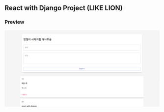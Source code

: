 ## React with Django Project (LIKE LION)

### Preview
![react_with_django_main](./img/react_with_django.PNG)